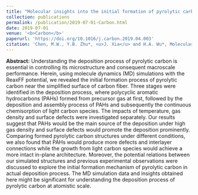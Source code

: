```yaml
---
title: "Molecular insights into the initial formation of pyrolytic carbon upon carbon fiber surface"
collection: publications
permalink: /publication/2019-07-01-Carbon.html
date: 2019-07-01
venue: '<b>Carbon</b>'
paperurl: 'https://doi.org/10.1016/j.carbon.2019.04.003'
citation: 'Chen, M.W., Y.B. Zhu*, <u>J. Xia</u> and H.A. Wu*, Molecular insights into the initial formation of pyrolytic carbon upon carbon fiber surface. <i>Carbon</i>, 2019, 148: 307–316.'
---
```


**Abstract:** Understanding the deposition process of pyrolytic carbon is essential in controlling its microstructure and consequent macroscale performance. Herein, using molecule dynamics (MD) simulations with the ReaxFF potential, we revealed the initial formation process of pyrolytic carbon near the simplified surface of carbon fiber. Three stages were identified in the deposition process, where polycyclic aromatic hydrocarbons (PAHs) formed from precursor gas at first, followed by the deposition and assembly process of PAHs and subsequently the continuous chemisorption of light carbon species. The impacts of temperature, gas density and surface defects were investigated separately. Our results suggest that PAHs would be the main source of the deposition under high gas density and surface defects would promote the deposition prominently. Comparing formed pyrolytic carbon structures under different conditions, we also found that PAHs would produce more defects and interlayer connections while the growth from light carbon species would achieve a more intact in-plane architecture. Moreover, the potential relations between our simulated structures and previous experimental observations were discussed to explore the initial formation mechanism of pyrolytic carbon in actual deposition process. The MD simulation data and insights obtained here might be significant for understanding the deposition process of pyrolytic carbon at atomistic scale.
